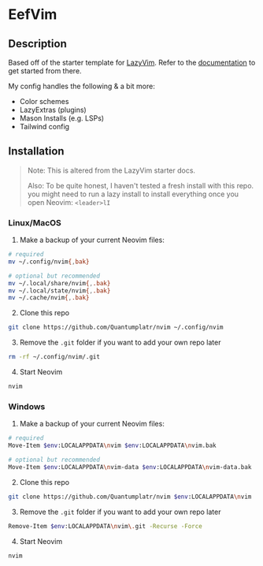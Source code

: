 # EefVim

## Description

Based off of the starter template for [LazyVim](https://github.com/LazyVim/LazyVim).
Refer to the [documentation](https://lazyvim.github.io/installation) to get started from there.

My config handles the following & a bit more:

- Color schemes
- LazyExtras (plugins)
- Mason Installs (e.g. LSPs)
- Tailwind config

## Installation

> Note: This is altered from the LazyVim starter docs.
>
> Also: To be quite honest, I haven't tested a fresh install with this repo.
> you might need to run a lazy install to install everything once you open
> Neovim: `<leader>lI`

### Linux/MacOS

1. Make a backup of your current Neovim files:

```bash
# required
mv ~/.config/nvim{,bak}

# optional but recommended
mv ~/.local/share/nvim{,.bak}
mv ~/.local/state/nvim{,.bak}
mv ~/.cache/nvim{,.bak}
```

2. Clone this repo

```bash
git clone https://github.com/Quantumplatr/nvim ~/.config/nvim
```

3. Remove the `.git` folder if you want to add your own repo later

```bash
rm -rf ~/.config/nvim/.git
```

4. Start Neovim

```bash
nvim
```

### Windows

1. Make a backup of your current Neovim files:

```bash
# required
Move-Item $env:LOCALAPPDATA\nvim $env:LOCALAPPDATA\nvim.bak

# optional but recommended
Move-Item $env:LOCALAPPDATA\nvim-data $env:LOCALAPPDATA\nvim-data.bak
```

2. Clone this repo

```bash
git clone https://github.com/Quantumplatr/nvim $env:LOCALAPPDATA\nvim
```

3. Remove the `.git` folder if you want to add your own repo later

```bash
Remove-Item $env:LOCALAPPDATA\nvim\.git -Recurse -Force
```

4. Start Neovim

```bash
nvim
```

